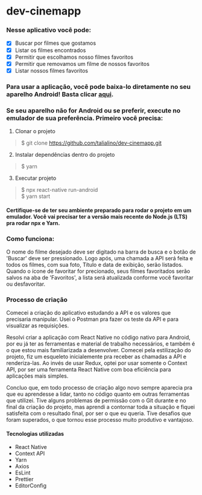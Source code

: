 # dev-cinemapp

### Nesse aplicativo você pode:

- [x] Buscar por filmes que gostamos
- [x] Listar os filmes encontrados
- [x] Permitir que escolhamos nosso filmes favoritos
- [x] Permitir que removamos um filme de nossos favoritos 
- [x] Listar nossos filmes favoritos

### Para usar a aplicação, você pode baixa-lo diretamente no seu aparelho Android! Basta clicar [aqui](https://drive.google.com/file/d/1NmrFyEMBV6BCsgxPdrf8VBLuMV6b1dfO/view?usp=sharing).

### Se seu aparelho não for Android ou se preferir, execute no emulador de sua preferência. Primeiro você precisa:

 1. Clonar o projeto
> $ git clone https://github.com/talialino/dev-cinemapp.git

 2. Instalar dependências dentro do projeto
> $ yarn

 3. Executar projeto
> $ npx react-native run-android  
> $ yarn start

#### Certifique-se de ter seu ambiente preparado para rodar o projeto em um emulador. Você vai precisar ter a versão mais recente do Node.js (LTS) pra rodar npx e Yarn.

### Como funciona:

O nome do filme desejado deve ser digitado na barra de busca e o botão de 'Buscar' deve ser pressionado. Logo após, uma chamada a API será feita e todos os filmes, com sua foto, Título e data de exibição, serão listados. Quando o ícone de favoritar for precionado, seus filmes favoritados serão salvos na aba de 'Favoritos', a lista será atualizada conforme você favoritar ou desfavoritar.
 
### Processo de criação

Comecei a criação do aplicativo estudando a API e os valores que precisaria manipular. Usei o Postman pra fazer os teste da API e para visualizar as requisições. 

Resolvi criar a aplicação com React Native no código nativo para Android, por eu já ter as ferramentas e material de trabalho necessários, e também é o que estou mais familiarizada a desenvolver. Comecei pela estilização do projeto, fiz um esqueleto inicialemente pra receber as chamadas a API e renderiza-las. Ao invés de usar Redux, optei por usar somente o Context API, por ser uma ferramenta React Native com boa eficiência para aplicações mais simples. 

Concluo que, em todo processo de criação algo novo sempre aparecia pra que eu aprendesse a lidar, tanto no código quanto em outras ferramentas que utilizei. Tive alguns problemas de permissão com o Git durante e no final da criação do projeto, mas aprendi a contornar toda a situação e fiquei satisfeita com o resultado final, por ser o que eu queria. Tive desafios que foram superados, o que tornou esse processo muito produtivo e vantajoso.

#### Tecnologias utilizadas
 - React Native  
 - Context API
 - Yarn
 - Axios
 - EsLint
 - Prettier 
 - EditorConfig 

